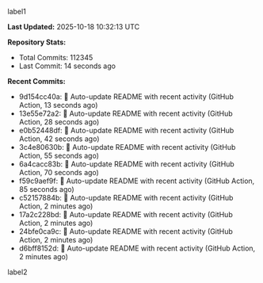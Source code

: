 
label1 
<!-- ACTIVITY_START -->
**Last Updated:** 2025-10-18 10:32:13 UTC

**Repository Stats:**
- Total Commits: 112345
- Last Commit: 14 seconds ago

**Recent Commits:**
- 9d154cc40a: 🤖 Auto-update README with recent activity (GitHub Action, 13 seconds ago)
- 13e55e72a2: 🤖 Auto-update README with recent activity (GitHub Action, 28 seconds ago)
- e0b52448df: 🤖 Auto-update README with recent activity (GitHub Action, 42 seconds ago)
- 3c4e80630b: 🤖 Auto-update README with recent activity (GitHub Action, 55 seconds ago)
- 6a4cacc83b: 🤖 Auto-update README with recent activity (GitHub Action, 70 seconds ago)
- f59c9aef9f: 🤖 Auto-update README with recent activity (GitHub Action, 85 seconds ago)
- c52157884b: 🤖 Auto-update README with recent activity (GitHub Action, 2 minutes ago)
- 17a2c228bd: 🤖 Auto-update README with recent activity (GitHub Action, 2 minutes ago)
- 24bfe0ca9c: 🤖 Auto-update README with recent activity (GitHub Action, 2 minutes ago)
- d6bff8152d: 🤖 Auto-update README with recent activity (GitHub Action, 2 minutes ago)
<!-- ACTIVITY_END -->

label2
